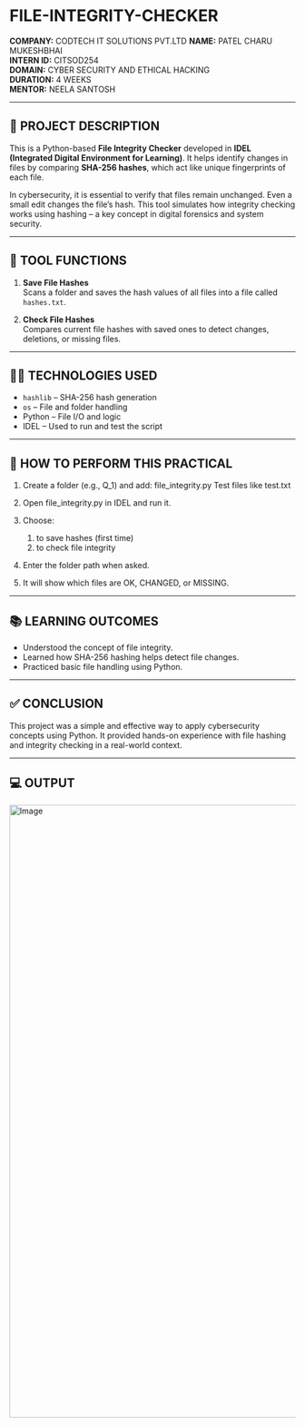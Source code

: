 # FILE-INTEGRITY-CHECKER

**COMPANY:** CODTECH IT SOLUTIONS PVT.LTD
**NAME:** PATEL CHARU MUKESHBHAI  
**INTERN ID:** CITSOD254  
**DOMAIN:** CYBER SECURITY AND ETHICAL HACKING  
**DURATION:** 4 WEEKS  
**MENTOR:** NEELA SANTOSH  

---

## 📄 PROJECT DESCRIPTION

This is a Python-based **File Integrity Checker** developed in **IDEL (Integrated Digital Environment for Learning)**. It helps identify changes in files by comparing **SHA-256 hashes**, which act like unique fingerprints of each file.

In cybersecurity, it is essential to verify that files remain unchanged. Even a small edit changes the file’s hash. This tool simulates how integrity checking works using hashing – a key concept in digital forensics and system security.

---

## 🔧 TOOL FUNCTIONS

1. **Save File Hashes**  
   Scans a folder and saves the hash values of all files into a file called `hashes.txt`.

2. **Check File Hashes**  
   Compares current file hashes with saved ones to detect changes, deletions, or missing files.

---

## 🧑‍💻 TECHNOLOGIES USED

- `hashlib` – SHA-256 hash generation  
- `os` – File and folder handling  
- Python – File I/O and logic  
- IDEL – Used to run and test the script  

---

## 🧪 HOW TO PERFORM THIS PRACTICAL

 1) Create a folder (e.g., Q_1) and add:
                    file_integrity.py
                    Test files like test.txt
                  
 2) Open file_integrity.py in IDEL and run it.
                  
 3) Choose:
     1. to save hashes (first time)
     2. to check file integrity
                  
 4) Enter the folder path when asked.
                  
 5) It will show which files are OK, CHANGED, or MISSING.

---

## 📚 LEARNING OUTCOMES

- Understood the concept of file integrity.
- Learned how SHA-256 hashing helps detect file changes.
- Practiced basic file handling using Python.

---

## ✅ CONCLUSION

This project was a simple and effective way to apply cybersecurity concepts using Python. It provided hands-on experience with file hashing and integrity checking in a real-world context.

---

## 💻 OUTPUT 

<img width="1920" height="1080" alt="Image" src="https://github.com/user-attachments/assets/877827af-0b94-4e57-be7e-263db5c8ca57" />




